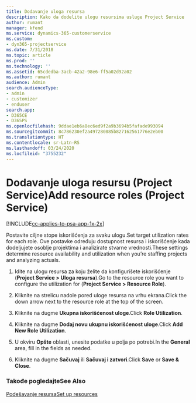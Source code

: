 ```yaml
---
title: Dodavanje uloga resursa
description: Kako da dodelite ulogu resursima usluge Project Service
author: rumant
manager: kfend
ms.service: dynamics-365-customerservice
ms.custom:
- dyn365-projectservice
ms.date: 7/31/2018
ms.topic: article
ms.prod: ''
ms.technology: ''
ms.assetid: 65cdedba-3acb-42a2-98e6-ff5a02d92a02
ms.author: rumant
audience: Admin
search.audienceType:
- admin
- customizer
- enduser
search.app:
- D365CE
- D365PS
ms.openlocfilehash: 9ddae1eb6a8ec6ed9f2a9b3694b5fafade993094
ms.sourcegitcommit: 8c786230ef2a497280885b827162561776e2eb00
ms.translationtype: HT
ms.contentlocale: sr-Latn-RS
ms.lasthandoff: 03/24/2020
ms.locfileid: "3755232"
---
```

# <a name="add-resource-roles-project-service"></a><span data-ttu-id="ea110-103">Dodavanje uloga resursu (Project Service)</span><span class="sxs-lookup"><span data-stu-id="ea110-103">Add resource roles (Project Service)</span></span>

[!INCLUDE[cc-applies-to-psa-app-1x-2x](../includes/cc-applies-to-psa-app-1x-2x.md)]

<span data-ttu-id="ea110-104">Postavite ciljne stope iskorišćenja za svaku ulogu.</span><span class="sxs-lookup"><span data-stu-id="ea110-104">Set target utilization rates for each role.</span></span> <span data-ttu-id="ea110-105">Ove postavke određuju dostupnost resursa i iskorišćenje kada dodeljujete osoblje projektima i analizirate stvarne vrednosti.</span><span class="sxs-lookup"><span data-stu-id="ea110-105">These settings determine resource availability and utilization when you’re staffing projects and analyzing actuals.</span></span>  
  
1.  <span data-ttu-id="ea110-106">Idite na ulogu resursa za koju želite da konfigurišete iskorišćenje (**Project Service > Uloga resursa**).</span><span class="sxs-lookup"><span data-stu-id="ea110-106">Go to the resource role you want to configure the utilization for (**Project Service > Resource Role**).</span></span>  
  
2.  <span data-ttu-id="ea110-107">Kliknite na strelicu nadole pored uloge resursa na vrhu ekrana.</span><span class="sxs-lookup"><span data-stu-id="ea110-107">Click the down arrow next to the resource role at the top of the screen.</span></span>  
  
3.  <span data-ttu-id="ea110-108">Kliknite na dugme **Ukupna iskorišćenost uloge**.</span><span class="sxs-lookup"><span data-stu-id="ea110-108">Click **Role Utilization**.</span></span>  
  
4.  <span data-ttu-id="ea110-109">Kliknite na dugme **Dodaj novu ukupnu iskorišćenost uloge**.</span><span class="sxs-lookup"><span data-stu-id="ea110-109">Click **Add New Role Utilization**.</span></span>  
  
5.  <span data-ttu-id="ea110-110">U okviru **Opšte** oblasti, unesite podatke u polja po potrebi.</span><span class="sxs-lookup"><span data-stu-id="ea110-110">In the **General** area, fill in the fields as needed.</span></span>  
  
6.  <span data-ttu-id="ea110-111">Kliknite na dugme **Sačuvaj** ili **Sačuvaj i zatvori**.</span><span class="sxs-lookup"><span data-stu-id="ea110-111">Click **Save** or **Save & Close**.</span></span>  
  
### <a name="see-also"></a><span data-ttu-id="ea110-112">Takođe pogledajte</span><span class="sxs-lookup"><span data-stu-id="ea110-112">See Also</span></span>  
 [<span data-ttu-id="ea110-113">Podešavanje resursa</span><span class="sxs-lookup"><span data-stu-id="ea110-113">Set up resources</span></span>](../project-service/set-up-resources.md)
